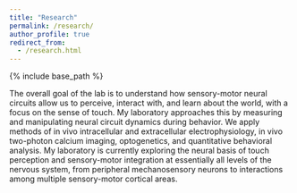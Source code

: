 ```yaml
---
title: "Research"
permalink: /research/
author_profile: true
redirect_from:
  - /research.html
---
```


{% include base_path %}

The overall goal of the lab is to understand how sensory-motor neural circuits allow us to perceive, interact with, and learn about the world, with a focus on the sense of touch. My laboratory approaches this by measuring and manipulating neural circuit dynamics during behavior. We apply methods of in vivo intracellular and extracellular electrophysiology, in vivo two-photon calcium imaging, optogenetics, and quantitative behavioral analysis. My laboratory is currently exploring the neural basis of touch perception and sensory-motor integration at essentially all levels of the nervous system, from peripheral mechanosensory neurons to interactions among multiple sensory-motor cortical areas.